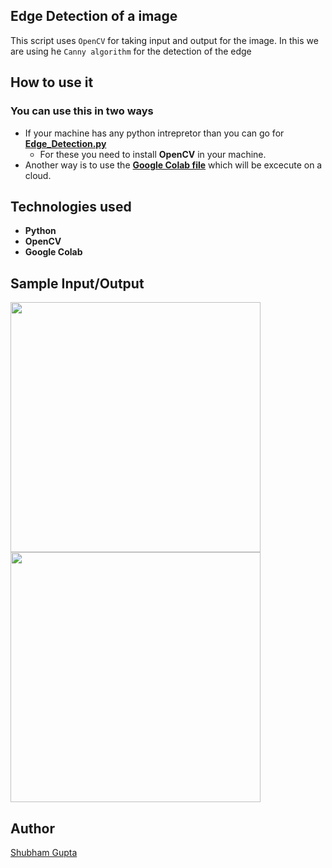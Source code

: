 ## **Edge Detection of a image**

This script uses `OpenCV` for taking input and output for the image. In this we are using he `Canny algorithm` for the detection of the edge

## How to use it

### You can use this in two ways

- If your machine has any python intrepretor than you can go for [**Edge_Detection.py**](https://github.com/ShubhamGupta577/Amazing-Python-Scripts/blob/Edge-Detection-Using-OpenCV/Edge%20Detection/Edge_Detection.py)
  - For these you need to install **OpenCV** in your machine.
- Another way is to use the [**Google Colab file**](https://github.com/ShubhamGupta577/Amazing-Python-Scripts/blob/Edge-Detection-Using-OpenCV/Edge%20Detection/Edge_Detection.ipynb) which will be excecute on a cloud.

## Technologies used

- **Python**
- **OpenCV**
- **Google Colab**

## Sample Input/Output

<img src ="https://github.com/ShubhamGupta577/Amazing-Python-Scripts/blob/Edge-Detection-Using-OpenCV/Edge%20Detection/Sample_Input.jpg" width=400/> <img src ="https://github.com/ShubhamGupta577/Amazing-Python-Scripts/blob/Edge-Detection-Using-OpenCV/Edge%20Detection/Sample_Output.png" width=400/>

## Author

[Shubham Gupta](https://github.com/ShubhamGupta577)
